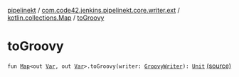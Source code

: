 [pipelinekt](../../index.md) / [com.code42.jenkins.pipelinekt.core.writer.ext](../index.md) / [kotlin.collections.Map](index.md) / [toGroovy](./to-groovy.md)

# toGroovy

`fun `[`Map`](https://kotlinlang.org/api/latest/jvm/stdlib/kotlin.collections/-map/index.html)`<out `[`Var`](../../com.code42.jenkins.pipelinekt.core.vars/-var/index.md)`, out `[`Var`](../../com.code42.jenkins.pipelinekt.core.vars/-var/index.md)`>.toGroovy(writer: `[`GroovyWriter`](../../com.code42.jenkins.pipelinekt.core.writer/-groovy-writer/index.md)`): `[`Unit`](https://kotlinlang.org/api/latest/jvm/stdlib/kotlin/-unit/index.html) [(source)](https://github.com/code42/pipelinekt/tree/master/core/src/main/kotlin/com/code42/jenkins/pipelinekt/core/writer/ext/Ext.kt#L19)